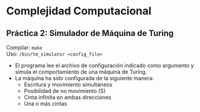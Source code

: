 # Complejidad Computacional
## Práctica 2: Simulador de Máquina de Turing

Compilar: `make`  
Uso: `/bin/tm_simulator <config_file>`  

- El programa lee el archivo de configuración indicado como argumento y simula el comportamiento de una máquina de Turing.  
- La máquina ha sido configurada de la siguiente manera:
    - Escritura y movimiento simultáneos
    - Posibilidad de no movimiento (S)
    - Cinta infinita en ambas direcciones
    - Una o más cintas